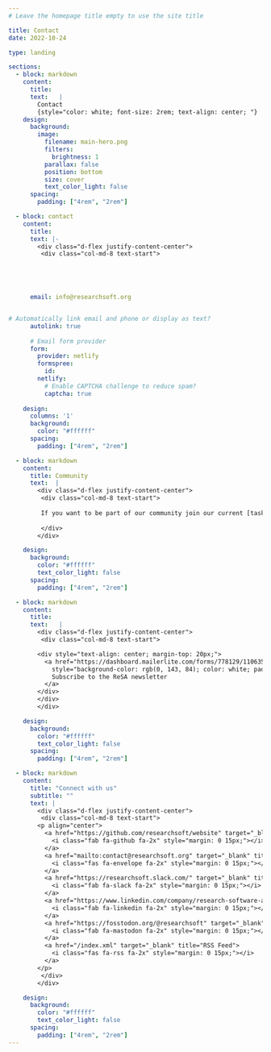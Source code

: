 ```yaml
---
# Leave the homepage title empty to use the site title

title: Contact
date: 2022-10-24

type: landing

sections:
  - block: markdown
    content:
      title: 
      text:   |
        Contact
        {style="color: white; font-size: 2rem; text-align: center; "}
    design:
      background:
        image:
          filename: main-hero.png
          filters:
            brightness: 1
          parallax: false
          position: bottom
          size: cover
          text_color_light: false  
      spacing:
        padding: ["4rem", "2rem"]

  - block: contact
    content:
      title: 
      text: |-
        <div class="d-flex justify-content-center">
         <div class="col-md-8 text-start">

       



      email: info@researchsoft.org 


# Automatically link email and phone or display as text?
      autolink: true
    
      # Email form provider
      form:
        provider: netlify
        formspree:
          id:
        netlify:
          # Enable CAPTCHA challenge to reduce spam?
          captcha: true
          
    design:
      columns: '1'
      background:
        color: "#ffffff"
      spacing:
        padding: ["4rem", "2rem"]             

  - block: markdown
    content:
      title: Community
      text:  |
        <div class="d-flex justify-content-center">
         <div class="col-md-8 text-start">
         
         If you want to be part of our community join our current [task forces](https://www.researchsoft.org/taskforces/) and subscribe to our newsletter.
       
         </div>
        </div>         

    design:
      background:
        color: "#ffffff"
        text_color_light: false  
      spacing:
        padding: ["4rem", "2rem"]

  - block: markdown
    content:
      title:
      text:   | 
        <div class="d-flex justify-content-center">
         <div class="col-md-8 text-start">

        <div style="text-align: center; margin-top: 20px;">
          <a href="https://dashboard.mailerlite.com/forms/778129/110635094443558050/share" target="_blank" 
            style="background-color: rgb(0, 143, 84); color: white; padding: 10px 20px; border-radius: 6px; text-decoration: none; display: inline-block; border: 1px solid #ccc;">
            Subscribe to the ReSA newsletter
          </a>
        </div>
        </div>
        </div>  

    design:
      background:
        color: "#ffffff"
        text_color_light: false
      spacing:
        padding: ["4rem", "2rem"]

  - block: markdown
    content:
      title: "Connect with us"
      subtitle: ""
      text: |
        <div class="d-flex justify-content-center">
         <div class="col-md-8 text-start">      
        <p align="center">
          <a href="https://github.com/researchsoft/website" target="_blank" title="GitHub">
            <i class="fab fa-github fa-2x" style="margin: 0 15px;"></i>
          </a>
          <a href="mailto:contact@researchsoft.org" target="_blank" title="Email">
            <i class="fas fa-envelope fa-2x" style="margin: 0 15px;"></i>
          </a>
          <a href="https://researchsoft.slack.com/" target="_blank" title="Slack">
            <i class="fab fa-slack fa-2x" style="margin: 0 15px;"></i>
          </a>
          <a href="https://www.linkedin.com/company/research-software-alliance/" target="_blank" title="LinkedIn">
            <i class="fab fa-linkedin fa-2x" style="margin: 0 15px;"></i>
          </a>
          <a href="https://fosstodon.org/@researchsoft" target="_blank" title="Mastodon">
            <i class="fab fa-mastodon fa-2x" style="margin: 0 15px;"></i>
          </a>
          <a href="/index.xml" target="_blank" title="RSS Feed">
            <i class="fas fa-rss fa-2x" style="margin: 0 15px;"></i>
          </a>
        </p>
         </div>
        </div>  

    design:
      background:
        color: "#ffffff"
        text_color_light: false
      spacing:
        padding: ["4rem", "2rem"]        
---
```

